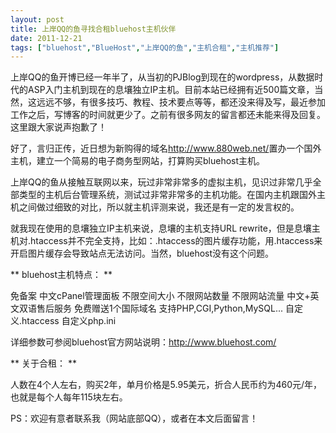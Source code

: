 ```yaml
---
layout: post
title: 上岸QQ的鱼寻找合租bluehost主机伙伴		
date: 2011-12-21
tags: ["bluehost","BlueHost","上岸QQ的鱼","主机合租","主机推荐"]
---
```


上岸QQ的鱼开博已经一年半了，从当初的PJBlog到现在的wordpress，从数据时代的ASP入门主机到现在的息壤独立IP主机。目前本站已经拥有近500篇文章，当然，这远远不够，有很多技巧、教程、技术要点等等，都还没来得及写，最近参加工作之后，写博客的时间就更少了。之前有很多网友的留言都还未能来得及回复。这里跟大家说声抱歉了！

好了，言归正传，近日想为新购得的域名<a href="http://www.880web.net/">http://www.880web.net/</a>置办一个国外主机，建立一个简易的电子商务型网站，打算购买bluehost主机。

上岸QQ的鱼从接触互联网以来，玩过非常非常多的虚拟主机，见识过非常几乎全部类型的主机后台管理系统，测试过非常非常多的主机功能。在国内主机跟国外主机之间做过细致的对比，所以就主机评测来说，我还是有一定的发言权的。

就我现在使用的息壤独立IP主机来说，息壤的主机支持URL rewrite，但是息壤主机对.htaccess并不完全支持，比如：.htaccess的图片缓存功能，用.htaccess来开启图片缓存会导致站点无法访问。当然，bluehost没有这个问题。

** bluehost主机特点： **

免备案
中文cPanel管理面板
不限空间大小
不限网站数量
不限网站流量
中文+英文双语售后服务
免费赠送1个国际域名
支持PHP,CGI,Python,MySQL...
自定义.htaccess 自定义php.ini

详细参数可参阅bluehost官方网站说明：<a href="http://www.bluehost.com/">http://www.bluehost.com/</a>

** 关于合租： **

人数在4个人左右，购买2年，单月价格是5.95美元，折合人民币约为460元/年，也就是每个人每年115块左右。

PS：欢迎有意者联系我（网站底部QQ），或者在本文后面留言！		